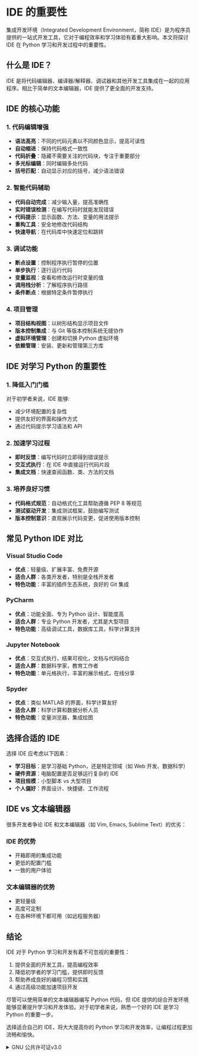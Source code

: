 # IDE 的重要性

集成开发环境（Integrated Development Environment，简称 IDE）是为程序员提供的一站式开发工具，它对于编程效率和学习体验有着重大影响。本文将探讨 IDE 在 Python 学习和开发过程中的重要性。

## 什么是 IDE？

IDE 是将代码编辑器、编译器/解释器、调试器和其他开发工具集成在一起的应用程序。相比于简单的文本编辑器，IDE 提供了更全面的开发支持。

## IDE 的核心功能

### 1. 代码编辑增强

- **语法高亮**：不同的代码元素以不同颜色显示，提高可读性
- **自动缩进**：保持代码格式一致性
- **代码折叠**：隐藏不需要关注的代码块，专注于重要部分
- **多光标编辑**：同时编辑多处代码
- **括号匹配**：自动显示对应的括号，减少语法错误

### 2. 智能代码辅助

- **代码自动完成**：减少输入量，提高准确性
- **实时错误检测**：在编写代码时就能发现错误
- **代码提示**：显示函数、方法、变量的用法提示
- **重构工具**：安全地修改代码结构
- **快速导航**：在代码库中快速定位和跳转

### 3. 调试功能

- **断点设置**：控制程序执行暂停的位置
- **单步执行**：逐行运行代码
- **变量监视**：查看和修改运行时变量的值
- **调用栈分析**：了解程序执行路径
- **条件断点**：根据特定条件暂停执行

### 4. 项目管理

- **项目结构视图**：以树形结构显示项目文件
- **版本控制集成**：与 Git 等版本控制系统无缝协作
- **虚拟环境管理**：创建和切换 Python 虚拟环境
- **依赖管理**：安装、更新和管理第三方库

## IDE 对学习 Python 的重要性

### 1. 降低入门门槛

对于初学者来说，IDE 能够:
- 减少环境配置的复杂性
- 提供友好的界面和操作方式
- 通过代码提示学习语法和 API

### 2. 加速学习过程

- **即时反馈**：编写代码时立即得到错误提示
- **交互式执行**：在 IDE 中直接运行代码片段
- **集成文档**：快速查阅函数、类、方法的文档

### 3. 培养良好习惯

- **代码格式规范**：自动格式化工具帮助遵循 PEP 8 等规范
- **测试驱动开发**：集成测试框架，鼓励编写测试
- **版本控制意识**：直观展示代码变更，促进使用版本控制

## 常见 Python IDE 对比

### Visual Studio Code
- **优点**：轻量级、扩展丰富、免费开源
- **适合人群**：各类开发者，特别是全栈开发者
- **特色功能**：丰富的插件生态系统，良好的 Git 集成

### PyCharm
- **优点**：功能全面、专为 Python 设计、智能度高
- **适合人群**：专业 Python 开发者，尤其是大型项目
- **特色功能**：高级调试工具，数据库工具，科学计算支持

### Jupyter Notebook
- **优点**：交互式执行，结果可视化，文档与代码结合
- **适合人群**：数据科学家，教育工作者
- **特色功能**：单元格执行，丰富的展示格式，在线分享

### Spyder
- **优点**：类似 MATLAB 的界面，科学计算友好
- **适合人群**：科学计算和数据分析人员
- **特色功能**：变量浏览器，集成绘图

## 选择合适的 IDE

选择 IDE 应考虑以下因素：
- **学习目标**：是学习基础 Python，还是特定领域（如 Web 开发、数据科学）
- **硬件资源**：电脑配置是否足够运行复杂的 IDE
- **项目规模**：小型脚本 vs 大型项目
- **个人偏好**：界面设计、快捷键、工作流程

## IDE vs 文本编辑器

很多开发者争论 IDE 和文本编辑器（如 Vim, Emacs, Sublime Text）的优劣：

### IDE 的优势
- 开箱即用的集成功能
- 更低的配置门槛
- 一致的用户体验

### 文本编辑器的优势
- 更轻量级
- 高度可定制
- 在各种环境下都可用（如远程服务器）

## 结论

IDE 对于 Python 学习和开发有着不可忽视的重要性：
1. 提供全面的开发工具，提高编程效率
2. 降低初学者的学习门槛，提供即时反馈
3. 帮助养成良好的编程习惯和实践
4. 通过高级功能加速项目开发

尽管可以使用简单的文本编辑器编写 Python 代码，但 IDE 提供的综合开发环境能够显著提升学习和开发体验。对于初学者来说，熟悉一个好的 IDE 是学习 Python 的重要一步。

选择适合自己的 IDE，将大大提高你的 Python 学习和开发效率，让编程过程更加流畅和愉快。
<details>
<summary>GNU 公共许可证v3.0</summary>
```
    
    循序渐进学Python : 0级-0.1.3 IDE的重要性（0.1.3 IDE的重要性.md）
    Copyright (C) 2025  dhjs0000

    This program is free software: you can redistribute it and/or modify
    it under the terms of the GNU General Public License as published by
    the Free Software Foundation, either version 3 of the License, or
    (at your option) any later version.

    This program is distributed in the hope that it will be useful,
    but WITHOUT ANY WARRANTY; without even the implied warranty of
    MERCHANTABILITY or FITNESS FOR A PARTICULAR PURPOSE.  See the
    GNU General Public License for more details.

    You should have received a copy of the GNU General Public License
    along with this program.  If not, see <https://gnu.ac.cn/licenses/>.
```
</details>